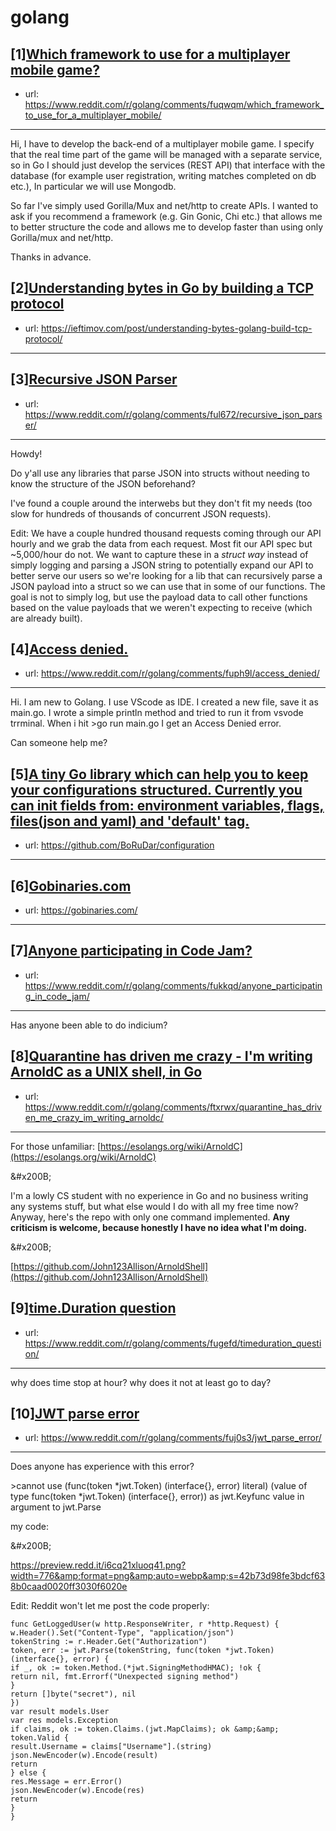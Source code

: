 # golang
## [1][Which framework to use for a multiplayer mobile game?](https://www.reddit.com/r/golang/comments/fuqwqm/which_framework_to_use_for_a_multiplayer_mobile/)
- url: https://www.reddit.com/r/golang/comments/fuqwqm/which_framework_to_use_for_a_multiplayer_mobile/
---
Hi, I have to develop the back-end of a multiplayer mobile game. I specify that the real time part of the game will be managed with a separate service, so in Go I should just develop the services (REST API) that interface with the database (for example user registration, writing matches completed on db etc.), In particular we will use Mongodb.

So far I've simply used Gorilla/Mux and net/http to create APIs. I wanted to ask if you recommend a framework (e.g. Gin Gonic, Chi etc.) that allows me to better structure the code and allows me to develop faster than using only Gorilla/mux and net/http.

Thanks in advance.
## [2][Understanding bytes in Go by building a TCP protocol](https://www.reddit.com/r/golang/comments/fucme1/understanding_bytes_in_go_by_building_a_tcp/)
- url: https://ieftimov.com/post/understanding-bytes-golang-build-tcp-protocol/
---

## [3][Recursive JSON Parser](https://www.reddit.com/r/golang/comments/ful672/recursive_json_parser/)
- url: https://www.reddit.com/r/golang/comments/ful672/recursive_json_parser/
---
Howdy!

Do y'all use any libraries that parse JSON into structs without needing to know the structure of the JSON beforehand?

I've found a couple around the interwebs but they don't fit my needs (too slow for hundreds of thousands of concurrent JSON requests).

Edit: We have a couple hundred thousand requests coming through our API hourly and we grab the data from each request. Most fit our API spec but ~5,000/hour do not. We want to capture these in a _struct way_ instead of simply logging and parsing a JSON string to potentially expand our API to better serve our users so we're looking for a lib that can recursively parse a JSON payload into a struct so we can use that in some of our functions. The goal is not to simply log, but use the payload data to call other functions based on the value payloads that we weren't expecting to receive (which are already built).
## [4][Access denied.](https://www.reddit.com/r/golang/comments/fuph9l/access_denied/)
- url: https://www.reddit.com/r/golang/comments/fuph9l/access_denied/
---
Hi. I am new to Golang. I use VScode as IDE. I created a new file, save it as main.go. I wrote a simple println method and tried to run it from vsvode trrminal. When i hit &gt;go run main.go I get an Access Denied error. 

Can someone help me?
## [5][A tiny Go library which can help you to keep your configurations structured. Currently you can init fields from: environment variables, flags, files(json and yaml) and 'default' tag.](https://www.reddit.com/r/golang/comments/fu7s9o/a_tiny_go_library_which_can_help_you_to_keep_your/)
- url: https://github.com/BoRuDar/configuration
---

## [6][Gobinaries.com](https://www.reddit.com/r/golang/comments/fuo5ez/gobinariescom/)
- url: https://gobinaries.com/
---

## [7][Anyone participating in Code Jam?](https://www.reddit.com/r/golang/comments/fukkqd/anyone_participating_in_code_jam/)
- url: https://www.reddit.com/r/golang/comments/fukkqd/anyone_participating_in_code_jam/
---
Has anyone been able to do indicium?
## [8][Quarantine has driven me crazy - I'm writing ArnoldC as a UNIX shell, in Go](https://www.reddit.com/r/golang/comments/ftxrwx/quarantine_has_driven_me_crazy_im_writing_arnoldc/)
- url: https://www.reddit.com/r/golang/comments/ftxrwx/quarantine_has_driven_me_crazy_im_writing_arnoldc/
---
For those unfamiliar: [https://esolangs.org/wiki/ArnoldC](https://esolangs.org/wiki/ArnoldC)

&amp;#x200B;

I'm a lowly CS student with no experience in Go and no business writing any systems stuff, but what else would I do with all my free time now? Anyway, here's the repo with only one command implemented. **Any criticism is welcome, because honestly I have no idea what I'm doing.**

&amp;#x200B;

[https://github.com/John123Allison/ArnoldShell](https://github.com/John123Allison/ArnoldShell)
## [9][time.Duration question](https://www.reddit.com/r/golang/comments/fugefd/timeduration_question/)
- url: https://www.reddit.com/r/golang/comments/fugefd/timeduration_question/
---
why does time stop at hour?  why does it not at least go to day?
## [10][JWT parse error](https://www.reddit.com/r/golang/comments/fuj0s3/jwt_parse_error/)
- url: https://www.reddit.com/r/golang/comments/fuj0s3/jwt_parse_error/
---
Does anyone has experience with this error?

&gt;cannot use (func(token \*jwt.Token) (interface{}, error) literal) (value of type func(token \*jwt.Token) (interface{}, error)) as jwt.Keyfunc value in argument to jwt.Parse

my code:

&amp;#x200B;

https://preview.redd.it/i6cq21xluoq41.png?width=776&amp;format=png&amp;auto=webp&amp;s=42b73d98fe3bdcf638b0caad0020ff3030f6020e

Edit: Reddit won't let me post the code properly:

`func GetLoggedUser(w http.ResponseWriter, r *http.Request) {`  
`w.Header().Set("Content-Type", "application/json")`  
`tokenString := r.Header.Get("Authorization")`  
`token, err := jwt.Parse(tokenString, func(token *jwt.Token) (interface{}, error) {`  
 `if _, ok := token.Method.(*jwt.SigningMethodHMAC); !ok {`  
 `return nil, fmt.Errorf("Unexpected signing method")`  
 `}`  
 `return []byte("secret"), nil`  
 `})`  
 `var result models.User`  
 `var res models.Exception`  
 `if claims, ok := token.Claims.(jwt.MapClaims); ok &amp;&amp; token.Valid {`  
`result.Username = claims["Username"].(string)`  
`json.NewEncoder(w).Encode(result)`  
 `return`  
 `} else {`  
`res.Message = err.Error()`  
`json.NewEncoder(w).Encode(res)`  
 `return`  
 `}`  
`}`  

